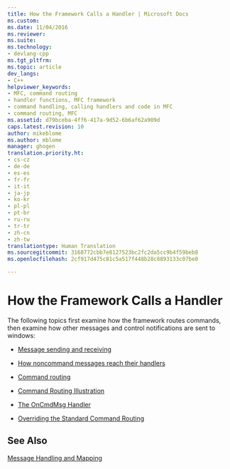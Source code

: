 ```yaml
---
title: How the Framework Calls a Handler | Microsoft Docs
ms.custom: 
ms.date: 11/04/2016
ms.reviewer: 
ms.suite: 
ms.technology:
- devlang-cpp
ms.tgt_pltfrm: 
ms.topic: article
dev_langs:
- C++
helpviewer_keywords:
- MFC, command routing
- handler functions, MFC framework
- command handling, calling handlers and code in MFC
- command routing, MFC
ms.assetid: d79bceba-4ff6-417a-9d52-6b6af62a909d
caps.latest.revision: 10
author: mikeblome
ms.author: mblome
manager: ghogen
translation.priority.ht:
- cs-cz
- de-de
- es-es
- fr-fr
- it-it
- ja-jp
- ko-kr
- pl-pl
- pt-br
- ru-ru
- tr-tr
- zh-cn
- zh-tw
translationtype: Human Translation
ms.sourcegitcommit: 3168772cbb7e8127523bc2fc2da5cc9b4f59beb8
ms.openlocfilehash: 2cf917d475c81c5a517f448b28c8893133c07be0

---
```

# How the Framework Calls a Handler
The following topics first examine how the framework routes commands, then examine how other messages and control notifications are sent to windows:  
  
-   [Message sending and receiving](../mfc/message-sending-and-receiving.md)  
  
-   [How noncommand messages reach their handlers](../mfc/how-noncommand-messages-reach-their-handlers.md)  
  
-   [Command routing](../mfc/command-routing.md)  
  
-   [Command Routing Illustration](../mfc/command-routing-illustration.md)  
  
-   [The OnCmdMsg Handler](../mfc/oncmdmsg-handler.md)  
  
-   [Overriding the Standard Command Routing](../mfc/overriding-the-standard-command-routing.md)  
  
## See Also  
 [Message Handling and Mapping](../mfc/message-handling-and-mapping.md)




<!--HONumber=Jan17_HO1-->


